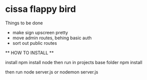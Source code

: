 # cissa flappy bird

Things to be done
  - make sign upscreen pretty
  - move admin routes, behing basic auth
  - sort out public routes

** HOW TO INSTALL **

install npm
install node
then run in projects base folder
npm install

then run
node server.js   or    nodemon server.js

